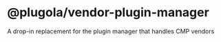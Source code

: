 # @plugola/vendor-plugin-manager

A drop-in replacement for the plugin manager that handles CMP vendors
